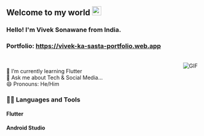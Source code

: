 ## Welcome to my world <img src="https://github.com/TheDudeThatCode/TheDudeThatCode/blob/master/Assets/Earth.gif" width="24px">
### Hello! I'm Vivek Sonawane from India.
### Portfolio: https://vivek-ka-sasta-portfolio.web.app
<br />
  <img align="right" alt="GIF" src="https://media.giphy.com/media/836HiJc7pgzy8iNXCn/giphy.gif" />

🌱 I’m currently learning Flutter <br />
💬 Ask me about Tech & Social Media... <br />
😄 Pronouns: He/Him

### 👨‍💻 Languages and Tools

#### Flutter
#### Android Studio


<!--
**sonawane-vivek/sonawane-vivek** is a ✨ _special_ ✨ repository because its `README.md` (this file) appears on your GitHub profile.

Here are some ideas to get you started:

- 🔭 I’m currently working on ...
- 🌱 I’m currently learning Flutter...
- 👯 I’m looking to collaborate on ...
- 🤔 I’m looking for help with ...
- 💬 Ask me about ...
- 📫 How to reach me: ...
- 😄 Pronouns: ...
- ⚡ Fun fact: ...
-->

